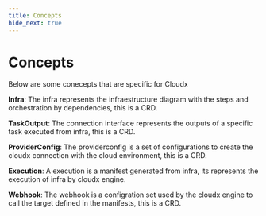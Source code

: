 ```yaml
---
title: Concepts
hide_next: true
---
```


# Concepts

Below are some conecepts that are specific for Cloudx

**Infra**: The infra represents the infraestructure diagram with the steps and orchestration by dependencies, this is a CRD.

**TaskOutput**: The connection interface represents the outputs of a specific task executed from infra, this is a CRD.

**ProviderConfig**: The providerconfig is a set of configurations to create the cloudx connection with the cloud environment, this is a CRD.

**Execution**: A execution is a manifest generated from infra, its represents the execution of infra by cloudx engine.

**Webhook**: The webhook is a configration set used by the cloudx engine to call the target defined in the manifests, this is a CRD.

